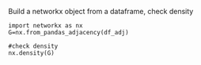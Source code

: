 
Build a networkx object from a dataframe, check density
```
import networkx as nx
G=nx.from_pandas_adjacency(df_adj)

#check density
nx.density(G)
```

